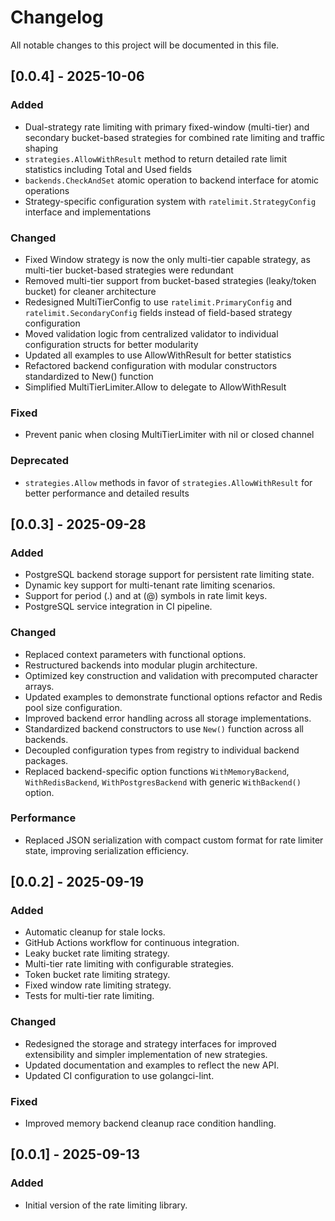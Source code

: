 # Changelog

All notable changes to this project will be documented in this file.

## [0.0.4] - 2025-10-06

### Added
- Dual-strategy rate limiting with primary fixed-window (multi-tier) and secondary bucket-based strategies for combined rate limiting and traffic shaping
- `strategies.AllowWithResult` method to return detailed rate limit statistics including Total and Used fields
- `backends.CheckAndSet` atomic operation to backend interface for atomic operations
- Strategy-specific configuration system with `ratelimit.StrategyConfig` interface and implementations 

### Changed
- Fixed Window strategy is now the only multi-tier capable strategy, as multi-tier bucket-based strategies were redundant
- Removed multi-tier support from bucket-based strategies (leaky/token bucket) for cleaner architecture
- Redesigned MultiTierConfig to use `ratelimit.PrimaryConfig` and `ratelimit.SecondaryConfig` fields instead of field-based strategy configuration
- Moved validation logic from centralized validator to individual configuration structs for better modularity
- Updated all examples to use AllowWithResult for better statistics
- Refactored backend configuration with modular constructors standardized to New() function
- Simplified MultiTierLimiter.Allow to delegate to AllowWithResult

### Fixed
- Prevent panic when closing MultiTierLimiter with nil or closed channel

### Deprecated
- `strategies.Allow` methods in favor of `strategies.AllowWithResult` for better performance and detailed results

## [0.0.3] - 2025-09-28

### Added
- PostgreSQL backend storage support for persistent rate limiting state.
- Dynamic key support for multi-tenant rate limiting scenarios.
- Support for period (.) and at (@) symbols in rate limit keys.
- PostgreSQL service integration in CI pipeline.

### Changed
- Replaced context parameters with functional options.
- Restructured backends into modular plugin architecture.
- Optimized key construction and validation with precomputed character arrays.
- Updated examples to demonstrate functional options refactor and Redis pool size configuration.
- Improved backend error handling across all storage implementations.
- Standardized backend constructors to use `New()` function across all backends.
- Decoupled configuration types from registry to individual backend packages.
- Replaced backend-specific option functions `WithMemoryBackend`, `WithRedisBackend`, `WithPostgresBackend`
  with generic `WithBackend()` option.

### Performance
- Replaced JSON serialization with compact custom format for rate limiter state, improving serialization efficiency.

## [0.0.2] - 2025-09-19

### Added
- Automatic cleanup for stale locks.
- GitHub Actions workflow for continuous integration.
- Leaky bucket rate limiting strategy.
- Multi-tier rate limiting with configurable strategies.
- Token bucket rate limiting strategy.
- Fixed window rate limiting strategy.
- Tests for multi-tier rate limiting.

### Changed
- Redesigned the storage and strategy interfaces for improved extensibility and simpler implementation of new strategies.
- Updated documentation and examples to reflect the new API.
- Updated CI configuration to use golangci-lint.

### Fixed
- Improved memory backend cleanup race condition handling.

## [0.0.1] - 2025-09-13

### Added
- Initial version of the rate limiting library.
